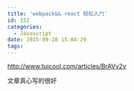```yaml
---
title: 'webpack&& react 轻松入门'
id: 152
categories:
  - Javascript
date: 2015-09-28 15:04:29
tags:
---
```


http://www.tuicool.com/articles/BrAVv2y

文章真心写的很好